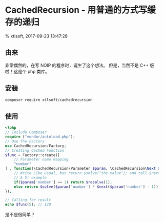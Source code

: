 # CachedRecursion - 用普通的方式写缓存的递归

% xtlsoft, 2017-09-23 13:47:28

## 由来

非常偶然的，在写 NOIP 的程序时，诞生了这个想法。
但是，当然不是 C++ 版啦！这是个 php 类库。

## 安装

```sh
composer require xtlsoft/cachedrecursion
```

## 使用

```php
<?php
// Include Composer
require ("vendor/autoload.php");
// Use The Factory
use CachedRecursion/Factory;
// Creating Cached Function
$func = Factory::create([
    // Parameter name mapping
    "number"
] , function(\CachedRecursion\Parameter $param, \CachedRecursion\Next $next, \CachedRecursion\Resolve $solve){
    // Write Like Usual, but return $solve("the value"); and call $next for next.
    // A 5! example
    if($param['number'] == 1) return $resolve(1);
    else return $solve($param['number'] * $next($param['number'] - 1));
});

// Calling for result
echo $func(5); // 120
```

是不是很简单？
